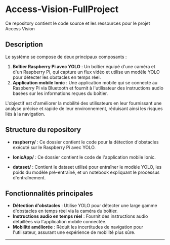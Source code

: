 # Access-Vision-FullProject


Ce repository contient le code source et les ressources pour le projet Access Vision

## Description

Le système se compose de deux principaux composants :

1. **Boîtier Raspberry Pi avec YOLO** : Un boîtier équipé d'une caméra et d'un Raspberry Pi, qui capture un flux vidéo et utilise un modèle YOLO pour détecter les obstacles en temps réel.
2. **Application mobile Ionic** : Une application mobile qui se connecte au Raspberry Pi via Bluetooth et fournit à l'utilisateur des instructions audio basées sur les informations reçues du boîtier.

L'objectif est d'améliorer la mobilité des utilisateurs en leur fournissant une analyse précise et rapide de leur environnement, réduisant ainsi les risques liés à la navigation.

## Structure du repository

- **raspberry/** : Ce dossier contient le code pour la détection d'obstacles exécuté sur le Raspberry Pi avec YOLO.

- **IonicApp/** : Ce dossier contient le code de l'application mobile Ionic.

- **dataset/** : Contient le dataset utilisé pour entraîner le modèle YOLO, les poids du modèle pré-entraîné, et un notebook expliquant le processus d'entraînement.

## Fonctionnalités principales

- **Détection d'obstacles** : Utilise YOLO pour détecter une large gamme d'obstacles en temps réel via la caméra du boîtier.
- **Instructions audio en temps réel** : Fournit des instructions audio détaillées via l'application mobile connectée.
- **Mobilité améliorée** : Réduit les incertitudes de navigation pour l'utilisateur, assurant une expérience de mobilité plus sûre.


---
